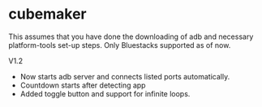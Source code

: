 # cubemaker
This assumes that you have done the downloading of adb and necessary platform-tools set-up steps.
Only Bluestacks supported as of now.

V1.2
- Now starts adb server and connects listed ports automatically.
- Countdown starts after detecting app
- Added toggle button and support for infinite loops.